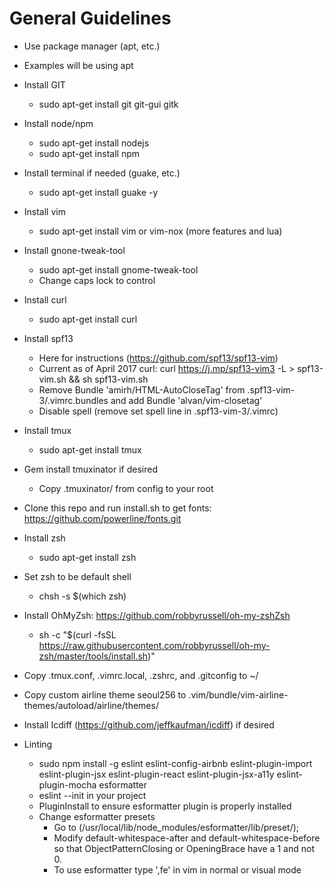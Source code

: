 # General Guidelines
- Use package manager (apt, etc.)
- Examples will be using apt

- Install GIT
  - sudo apt-get install git git-gui gitk
- Install node/npm
  - sudo apt-get install nodejs
  - sudo apt-get install npm
- Install terminal if needed (guake, etc.)
  - sudo apt-get install guake -y
- Install vim
  - sudo apt-get install vim or vim-nox (more features and lua)
- Install gnone-tweak-tool
  - sudo apt-get install gnome-tweak-tool
  - Change caps lock to control
- Install curl
  - sudo apt-get install curl
- Install spf13
  - Here for instructions (https://github.com/spf13/spf13-vim)
  - Current as of April 2017 curl: curl https://j.mp/spf13-vim3 -L > spf13-vim.sh && sh spf13-vim.sh
  - Remove Bundle 'amirh/HTML-AutoCloseTag' from .spf13-vim-3/.vimrc.bundles and add Bundle 'alvan/vim-closetag'
  - Disable spell (remove set spell line in .spf13-vim-3/.vimrc)
- Install tmux
  - sudo apt-get install tmux
- Gem install tmuxinator if desired
  - Copy .tmuxinator/ from config to your root
- Clone this repo and run install.sh to get fonts: https://github.com/powerline/fonts.git
- Install zsh
  - sudo apt-get install zsh
- Set zsh to be default shell
  - chsh -s $(which zsh)
- Install OhMyZsh: https://github.com/robbyrussell/oh-my-zshZsh
  - sh -c "$(curl -fsSL https://raw.githubusercontent.com/robbyrussell/oh-my-zsh/master/tools/install.sh)"
- Copy .tmux.conf, .vimrc.local, .zshrc, and .gitconfig to ~/
- Copy custom airline theme seoul256 to .vim/bundle/vim-airline-themes/autoload/airline/themes/
- Install Icdiff (https://github.com/jeffkaufman/icdiff) if desired
- Linting
  - sudo npm install -g eslint eslint-config-airbnb eslint-plugin-import
    eslint-plugin-jsx eslint-plugin-react eslint-plugin-jsx-a11y
    eslint-plugin-mocha esformatter
  - eslint --init in your project
  - PluginInstall to ensure esformatter plugin is properly installed
  - Change esformatter presets
    - Go to (/usr/local/lib/node_modules/esformatter/lib/preset/);
    - Modify default-whitespace-after and default-whitespace-before so that
      ObjectPatternClosing or OpeningBrace have a 1 and not 0.
    - To use esformatter type ',fe' in vim in normal or visual mode
